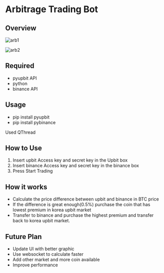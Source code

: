 Arbitrage Trading Bot
===================

Overview
------------------
![arb1](https://user-images.githubusercontent.com/86776597/215308005-edb34a89-2bee-4ddb-9ce4-fdad4ab6d8e9.PNG)

![arb2](https://user-images.githubusercontent.com/86776597/215319059-7b92aa1b-ec1a-4d7e-9f7b-af8b3d2e4438.PNG)


Required
---------------
* pyupbit API
* python 
* binance API

Usage
-------------
* pip install pyupbit
* pip install pybinance

Used QThread

How to Use
---------------
1. Insert upbit Access key and secret key in the Upbit box
2. Insert binance Access key and secret key in the binance box
3. Press Start Trading

How it works
-----------------
* Calculate the price difference between upbit and binance in BTC price
* If the difference is great enough(0.5%) purchase the coin that has lowest premium in korea upbit market
* Transfer to binance and purchase the highest premium and transfer back to korea upbit market.

Future Plan
--------------
* Update UI with better graphic
* Use websocket to calculate faster
* Add other market and more coin available
* Improve performance
